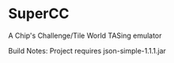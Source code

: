 # SuperCC
A Chip's Challenge/Tile World TASing emulator

Build Notes: Project requires json-simple-1.1.1.jar

